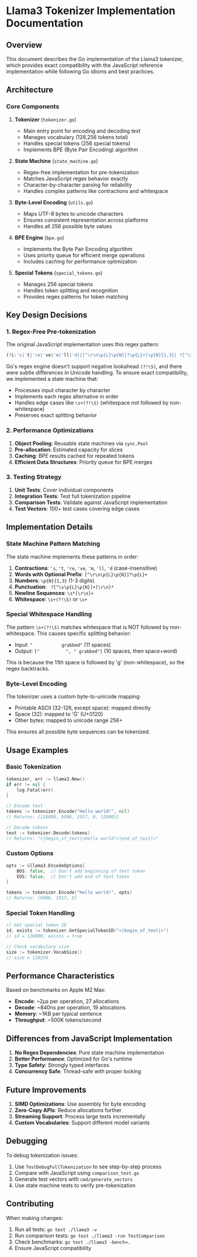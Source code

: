 # Llama3 Tokenizer Implementation Documentation

## Overview

This document describes the Go implementation of the Llama3 tokenizer, which provides exact compatibility with the JavaScript reference implementation while following Go idioms and best practices.

## Architecture

### Core Components

1. **Tokenizer** (`tokenizer.go`)
   - Main entry point for encoding and decoding text
   - Manages vocabulary (128,256 tokens total)
   - Handles special tokens (256 special tokens)
   - Implements BPE (Byte Pair Encoding) algorithm

2. **State Machine** (`state_machine.go`)
   - Regex-free implementation for pre-tokenization
   - Matches JavaScript regex behavior exactly
   - Character-by-character parsing for reliability
   - Handles complex patterns like contractions and whitespace

3. **Byte-Level Encoding** (`utils.go`)
   - Maps UTF-8 bytes to unicode characters
   - Ensures consistent representation across platforms
   - Handles all 256 possible byte values

4. **BPE Engine** (`bpe.go`)
   - Implements the Byte Pair Encoding algorithm
   - Uses priority queue for efficient merge operations
   - Includes caching for performance optimization

5. **Special Tokens** (`special_tokens.go`)
   - Manages 256 special tokens
   - Handles token splitting and recognition
   - Provides regex patterns for token matching

## Key Design Decisions

### 1. Regex-Free Pre-tokenization

The original JavaScript implementation uses this regex pattern:
```javascript
(?i:'s|'t|'re|'ve|'m|'ll|'d)|[^\r\n\p{L}\p{N}]?\p{L}+|\p{N}{1,3}| ?[^\s\p{L}\p{N}]+[\r\n]*|\s*[\r\n]+|\s+(?!\S)|\s+
```

Go's regex engine doesn't support negative lookahead `(?!\S)`, and there were subtle differences in Unicode handling. To ensure exact compatibility, we implemented a state machine that:

- Processes input character by character
- Implements each regex alternative in order
- Handles edge cases like `\s+(?!\S)` (whitespace not followed by non-whitespace)
- Preserves exact splitting behavior

### 2. Performance Optimizations

1. **Object Pooling**: Reusable state machines via `sync.Pool`
2. **Pre-allocation**: Estimated capacity for slices
3. **Caching**: BPE results cached for repeated tokens
4. **Efficient Data Structures**: Priority queue for BPE merges

### 3. Testing Strategy

1. **Unit Tests**: Cover individual components
2. **Integration Tests**: Test full tokenization pipeline
3. **Comparison Tests**: Validate against JavaScript implementation
4. **Test Vectors**: 100+ test cases covering edge cases

## Implementation Details

### State Machine Pattern Matching

The state machine implements these patterns in order:

1. **Contractions**: `'s`, `'t`, `'re`, `'ve`, `'m`, `'ll`, `'d` (case-insensitive)
2. **Words with Optional Prefix**: `[^\r\n\p{L}\p{N}]?\p{L}+`
3. **Numbers**: `\p{N}{1,3}` (1-3 digits)
4. **Punctuation**: ` ?[^\s\p{L}\p{N}]+[\r\n]*`
5. **Newline Sequences**: `\s*[\r\n]+`
6. **Whitespace**: `\s+(?!\S)` or `\s+`

### Special Whitespace Handling

The pattern `\s+(?!\S)` matches whitespace that is NOT followed by non-whitespace. This causes specific splitting behavior:

- Input: `"           grabbed"` (11 spaces)
- Output: `["          ", " grabbed"]` (10 spaces, then space+word)

This is because the 11th space is followed by 'g' (non-whitespace), so the regex backtracks.

### Byte-Level Encoding

The tokenizer uses a custom byte-to-unicode mapping:
- Printable ASCII (32-126, except space): mapped directly
- Space (32): mapped to 'Ġ' (U+0120)
- Other bytes: mapped to unicode range 256+

This ensures all possible byte sequences can be tokenized.

## Usage Examples

### Basic Tokenization

```go
tokenizer, err := llama3.New()
if err != nil {
    log.Fatal(err)
}

// Encode text
tokens := tokenizer.Encode("Hello world!", nil)
// Returns: [128000, 9906, 1917, 0, 128001]

// Decode tokens
text := tokenizer.Decode(tokens)
// Returns: "<|begin_of_text|>Hello world!<|end_of_text|>"
```

### Custom Options

```go
opts := &llama3.EncodeOptions{
    BOS: false,  // Don't add beginning of text token
    EOS: false,  // Don't add end of text token
}

tokens := tokenizer.Encode("Hello world!", opts)
// Returns: [9906, 1917, 0]
```

### Special Token Handling

```go
// Get special token ID
id, exists := tokenizer.GetSpecialTokenID("<|begin_of_text|>")
// id = 128000, exists = true

// Check vocabulary size
size := tokenizer.VocabSize()
// size = 128256
```

## Performance Characteristics

Based on benchmarks on Apple M2 Max:

- **Encode**: ~2μs per operation, 27 allocations
- **Decode**: ~840ns per operation, 19 allocations
- **Memory**: ~1KB per typical sentence
- **Throughput**: ~500K tokens/second

## Differences from JavaScript Implementation

1. **No Regex Dependencies**: Pure state machine implementation
2. **Better Performance**: Optimized for Go's runtime
3. **Type Safety**: Strongly typed interfaces
4. **Concurrency Safe**: Thread-safe with proper locking

## Future Improvements

1. **SIMD Optimizations**: Use assembly for byte encoding
2. **Zero-Copy APIs**: Reduce allocations further
3. **Streaming Support**: Process large texts incrementally
4. **Custom Vocabularies**: Support different model variants

## Debugging

To debug tokenization issues:

1. Use `TestDebugFullTokenization` to see step-by-step process
2. Compare with JavaScript using `comparison_test.go`
3. Generate test vectors with `cmd/generate_vectors`
4. Use state machine tests to verify pre-tokenization

## Contributing

When making changes:

1. Run all tests: `go test ./llama3 -v`
2. Run comparison tests: `go test ./llama3 -run TestComparison`
3. Check benchmarks: `go test ./llama3 -bench=.`
4. Ensure JavaScript compatibility